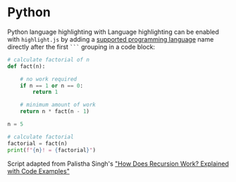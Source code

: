 # Python

Python language highlighting with Language highlighting can be enabled with `highlight.js` by adding a [supported programming language](https://highlightjs.readthedocs.io/en/latest/supported-languages.html) name directly after the first <code>```</code> grouping in a code block:

```python
# calculate factorial of n
def fact(n):

    # no work required
    if n == 1 or n == 0:
        return 1

    # minimum amount of work
    return n * fact(n - 1)

n = 5

# calculate factorial
factorial = fact(n)
print(f"{n}! = {factorial}")
```

Script adapted from Palistha Singh's ["How Does Recursion Work? Explained with Code Examples"](https://www.freecodecamp.org/news/what-is-recursion/)